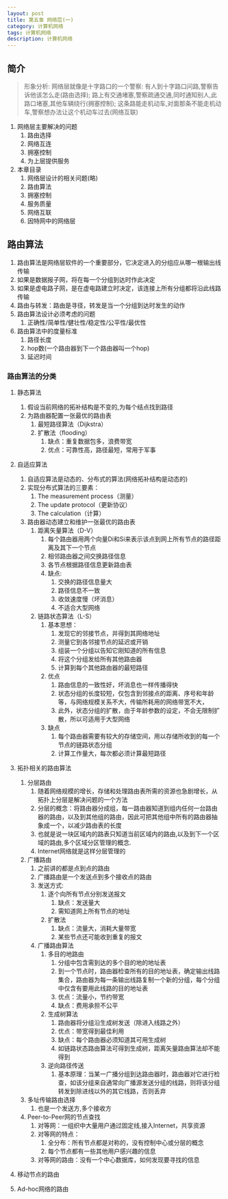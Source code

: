 ```yaml
---
layout: post
title: 第五章 网络层(一)
category: 计算机网络
tags: 计算机网络
description: 计算机网络
---
```


## 简介
> 形象分析: 网络层就像是十字路口的一个警察:
> 有人到十字路口问路,警察告诉他该怎么走(路由选择);
> 路上有交通堵塞,警察疏通交通,同时通知别人,此路口堵塞,其他车辆绕行(拥塞控制);
> 这条路能走机动车,对面那条不能走机动车,警察想办法让这个机动车过去(网络互联)

1. 网络层主要解决的问题
    1. 路由选择
    2. 网络互连
    3. 拥塞控制
    4. 为上层提供服务
2. 本章目录
    1. 网络层设计的相关问题(略)
    2. 路由算法
    3. 拥塞控制
    4. 服务质量
    5. 网络互联
    6. 因特网中的网络层
    
## 路由算法
1. 路由算法是网络层软件的一个重要部分，它决定进入的分组应从哪一根输出线传输
2. 如果是数据报子网，将在每一个分组到达时作此决定
3. 如果是虚电路子网，是在虚电路建立时决定，该连接上所有分组都将沿此线路传输
4. 路由与转发：路由是寻径，转发是当一个分组到达时发生的动作
5. 路由算法设计必须考虑的问题
    1. 正确性/简单性/健壮性/稳定性/公平性/最优性
6. 路由算法中的度量标准
    1. 路径长度
    2. hop数(一个路由器到下一个路由器叫一个hop)
    3. 延迟时间

### 路由算法的分类
1. 静态算法
    1. 假设当前网络的拓补结构是不变的,为每个结点找到路径
    2. 为路由器配置一张最优的路由表
        1. 最短路径算法（Dijkstra）
        2. 扩散法（flooding）
            1. 缺点：重复数据包多，浪费带宽 
            2. 优点：可靠性高，路径最短，常用于军事 
2. 自适应算法
    1. 自适应算法是动态的、分布式的算法(网络拓补结构是动态的)
    2. 实现分布式算法的三要素：
        1. The measurement process（测量）
        2. The update protocol（更新协议）
        3. The calculation（计算）
    3. 路由器动态建立和维护一张最优的路由表
        1. 距离矢量算法（D-V）
            1. 每个路由器用两个向量Di和Si来表示该点到网上所有节点的路径距离及其下一个节点
            2. 相邻路由器之间交换路径信息
            3. 各节点根据路径信息更新路由表  
            4. 缺点:
                1. 交换的路径信息量大
                2. 路径信息不一致
                3. 收敛速度慢（坏消息）
                4. 不适合大型网络
        2. 链路状态算法（L-S）
            1. 基本思想：
                1. 发现它的邻接节点，并得到其网络地址
                2. 测量它到各邻接节点的延迟或开销
                3. 组装一个分组以告知它刚知道的所有信息
                4. 将这个分组发给所有其他路由器
                5. 计算到每个其他路由器的最短路径
            2. 优点
                1. 路由信息的一致性好，坏消息也一样传播得快
                2. 状态分组的长度较短，仅包含到邻接点的距离、序号和年龄等，与网络规模关系不大，传输所耗用的网络带宽不大，
                3. 此外，状态分组的扩散，由于年龄参数的设定，不会无限制扩散，所以可适用于大型网络
            3. 缺点
                1. 每个路由器需要有较大的存储空间，用以存储所收到的每一个节点的链路状态分组
                2. 计算工作量大，每次都必须计算最短路径
3. 拓扑相关的路由算法
    1. 分层路由
        1. 随着网络规模的增长，存储和处理路由表所需的资源也急剧增长，从拓扑上分层是解决问题的一个方法
        2. 分层的概念：将路由器分成组，每一路由器知道到组内任何一台路由器的路由，以及到其他组的路由，因此可把其他组中所有的路由器抽象成一个，以减少路由表的长度
        3. 也就是说一块区域内的路表只知道当前区域内的路由,以及到下一个区域的路由,多个区域分区管理的概念.
        4. Internet网络就是这样分层管理的
    2. 广播路由
        1. 之前讲的都是点到点的路由
        2. 广播路由是一个发送点到多个接收点的路由
        3. 发送方式:
            1. 逐个向所有节点分别发送报文
                1. 缺点：发送量大
                2. 需知道网上所有节点的地址
            2. 扩散法
                1. 缺点：流量大，消耗大量带宽
                2. 某些节点还可能收到重复的报文
        4. 广播路由算法 
            1. 多目的地路由
                1. 分组中包含需到达的多个目的地的地址表 
                2. 到一个节点时，路由器检查所有的目的地址表，确定输出线路集合，路由器为每一条输出线路复制一个新的分组，每个分组中仅含有要用此线路的目的地址表
                3. 优点：流量小，节约带宽 
                4. 缺点：费用承担不公平 
            2. 生成树算法
                1. 路由器将分组沿生成树发送（除进入线路之外）
                2. 优点：带宽得到最佳利用 
                3. 缺点：每个路由器必须知道其可用生成树
                4. 如链路状态路由算法可得到生成树，距离矢量路由算法却不能得到
            3. 逆向路径传送
                1. 基本原理：当某一广播分组到达路由器时，路由器对它进行检查，如该分组来自通常向广播源发送分组的线路，则将该分组转发到除进线以外的其它线路，否则丢弃 
    3. 多址传输路由选择
        1. 也是一个发送方,多个接收方
    4. Peer-to-Peer网的节点查找  
        1. 对等网：一组织中大量用户通过固定线,接入Internet，共享资源
        2. 对等网的特点：
            1. 全分布：所有节点都是对称的，没有控制中心或分层的概念
            2. 每个节点都有一些其他用户感兴趣的信息
        3. 对等网的路由：没有一个中心数据库，如何发现要寻找的信息
4. 移动节点的路由

5. Ad-hoc网络的路由


